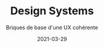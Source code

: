 ---
name: S01E02
title: Design Systems
subtitle: Briques de base d'une UX cohérente
date: 2021-03-29
time: 12h15
tags: [ 'episodes']
locale: 'fr'
layout: 'layouts/episodes'
templateEngineOverride: '11ty.js,md'
chronicles:
  - meteo_du_web:
      presenters: 
        - emmanuel_demey
  - entretien:
      presenters:
        - julien_lengrand-Lambert
        - horacio_gonzalez
      guests:
        - Greg Quinio
  - weekly_project:
      title: AbortSignal
      presenters: 
        - hubert_sablonniere
  - annecdote_historique:
      title: As we may think
      presenters:
        - noel_mace
      links:
        - https://twitter.com/noel_mace/status/1376947085531025415?s=20
references: # specific links to the episode
  youtube: https://www.youtube.com/watch?v=rI6xUkOnyB0&t=5s
  spotify: https://open.spotify.com/episode/33chsM12HNxPiS7YZcTqZ3?si=0634fe3e435d4185
  sketchnote: https://twitter.com/ptibulle/status/1373698556721254400?s=20
---